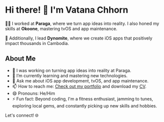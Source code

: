 # Hi there! 👋 I'm Vatana Chhorn

👨‍💻 I worked at **Paraga**, where we turn app ideas into reality. I also honed my skills at **Okoone**, mastering tvOS and app maintenance.

🚀 Additionally, I lead **Dynomite**, where we create iOS apps that positively impact thousands in Cambodia.

## About Me
- 🔭 I was working on turning app ideas into reality at Paraga.
- 🌱 I’m currently learning and mastering new technologies.
- 💬 Ask me about iOS app development, tvOS, and app maintenance.
- 📫 How to reach me: [Check out my portfolio](https://www.vatanachhorn.info) and download my [CV](https://assets-global.website-files.com/65539edea8b2ce7255dfdf61/65d0b9dabb6efc28f6374ffc_Resume%20-%20Vatana%20Chhorn_compressed.pdf).
- 😄 Pronouns: He/Him
- ⚡ Fun fact: Beyond coding, I'm a fitness enthusiast, jamming to tunes, exploring local gems, and constantly picking up new skills and hobbies.

Let's connect! 🌐

